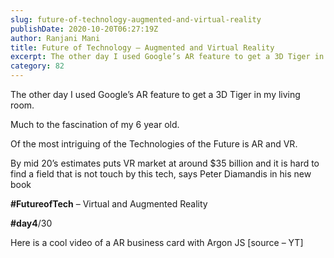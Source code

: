 ```yaml
---
slug: future-of-technology-augmented-and-virtual-reality
publishDate: 2020-10-20T06:27:19Z
author: Ranjani Mani
title: Future of Technology – Augmented and Virtual Reality 
excerpt: The other day I used Google’s AR feature to get a 3D Tiger in my living room. Much to the fascination of my 6 year old. Of the most intriguing of the Technologies of the Future is AR and VR. By mid 20’s estimates puts VR market at around $35 billion and it is hard  ... 
category: 82
---
```


The other day I used Google’s AR feature to get a 3D Tiger in my living room.

Much to the fascination of my 6 year old.

Of the most intriguing of the Technologies of the Future is AR and VR.

By mid 20’s estimates puts VR market at around $35 billion and it is hard to find a field that is not touch by this tech, says Peter Diamandis in his new book

**#FutureofTech** – Virtual and Augmented Reality

**#day4**/30

Here is a cool video of a AR business card with Argon JS \[source – YT\]
